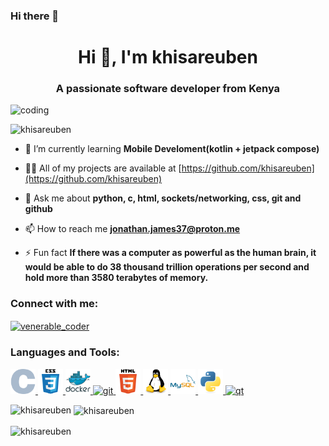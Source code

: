 ### Hi there 👋

<h1 align="center">Hi 👋, I'm khisareuben</h1>
<h3 align="center">A passionate software developer from Kenya</h3>

<img src="https://external-content.duckduckgo.com/iu/?u=https%3A%2F%2Ftse4.mm.bing.net%2Fth%3Fid%3DOIP.hQR3_tCL_phZgIK80wnOcAHaFj%26pid%3DApi&f=1&ipt=32951708c206492de60ec889d8952c0bb60b643404e3924d848170540063e894&ipo=images" alt="coding">


<p align="left"> <img src="https://komarev.com/ghpvc/?username=khisareuben&label=Profile%20views&color=0e75b6&style=flat" alt="khisareuben" /> </p>

- 🌱 I’m currently learning **Mobile Develoment(kotlin + jetpack compose)**

- 👨‍💻 All of my projects are available at [https://github.com/khisareuben](https://github.com/khisareuben)

- 💬 Ask me about **python, c, html, sockets/networking, css, git and github**

- 📫 How to reach me **jonathan.james37@proton.me**

- ⚡ Fun fact **If there was a computer as powerful as the human brain, it would be able to do 38 thousand trillion operations per second and hold more than 3580 terabytes of memory.**

<h3 align="left">Connect with me:</h3>
<p align="left">
<a href="https://instagram.com/venerable_coder" target="blank"><img align="center" src="https://raw.githubusercontent.com/rahuldkjain/github-profile-readme-generator/master/src/images/icons/Social/instagram.svg" alt="venerable_coder" height="30" width="40" /></a>
</p>

<h3 align="left">Languages and Tools:</h3>
<p align="left"> <a href="https://www.cprogramming.com/" target="_blank" rel="noreferrer"> <img src="https://raw.githubusercontent.com/devicons/devicon/master/icons/c/c-original.svg" alt="c" width="40" height="40"/> </a> <a href="https://www.w3schools.com/css/" target="_blank" rel="noreferrer"> <img src="https://raw.githubusercontent.com/devicons/devicon/master/icons/css3/css3-original-wordmark.svg" alt="css3" width="40" height="40"/> </a> <a href="https://www.docker.com/" target="_blank" rel="noreferrer"> <img src="https://raw.githubusercontent.com/devicons/devicon/master/icons/docker/docker-original-wordmark.svg" alt="docker" width="40" height="40"/> </a> <a href="https://git-scm.com/" target="_blank" rel="noreferrer"> <img src="https://www.vectorlogo.zone/logos/git-scm/git-scm-icon.svg" alt="git" width="40" height="40"/> </a> <a href="https://www.w3.org/html/" target="_blank" rel="noreferrer"> <img src="https://raw.githubusercontent.com/devicons/devicon/master/icons/html5/html5-original-wordmark.svg" alt="html5" width="40" height="40"/> </a> <a href="https://www.linux.org/" target="_blank" rel="noreferrer"> <img src="https://raw.githubusercontent.com/devicons/devicon/master/icons/linux/linux-original.svg" alt="linux" width="40" height="40"/> </a> <a href="https://www.mysql.com/" target="_blank" rel="noreferrer"> <img src="https://raw.githubusercontent.com/devicons/devicon/master/icons/mysql/mysql-original-wordmark.svg" alt="mysql" width="40" height="40"/> </a> <a href="https://www.python.org" target="_blank" rel="noreferrer"> <img src="https://raw.githubusercontent.com/devicons/devicon/master/icons/python/python-original.svg" alt="python" width="40" height="40"/> </a> <a href="https://www.qt.io/" target="_blank" rel="noreferrer"> <img src="https://upload.wikimedia.org/wikipedia/commons/0/0b/Qt_logo_2016.svg" alt="qt" width="40" height="40"/> </a> </p>

<p><img align="left" src="https://github-readme-stats.vercel.app/api/top-langs?username=khisareuben&show_icons=true&locale=en&layout=compact" alt="khisareuben" /></p>

<p>&nbsp;<img align="center" src="https://github-readme-stats.vercel.app/api?username=khisareuben&show_icons=true&locale=en" alt="khisareuben" /></p>

<p><img align="center" src="https://github-readme-streak-stats.herokuapp.com/?user=khisareuben&" alt="khisareuben" /></p>
